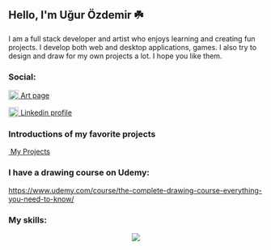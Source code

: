 ## Hello, I'm Uğur Özdemir ☘️

I am a full stack developer and artist who enjoys learning and creating fun projects. I develop both web and desktop applications, games. I also try to design and draw for my own projects a lot. I hope you like them.

### Social:
<p style="display: flex; align-items: center;">
  <a href="https://skillicons.dev">
    <img src="https://skillicons.dev/icons?i=instagram" width="20px" height="20px"/>
  </a>
  <a href="https://www.instagram.com/artmiora/">&nbsp;Art page</a>
</p>
<p style="display: flex; align-items: center;">
  <a href="https://skillicons.dev">
    <img src="https://skillicons.dev/icons?i=linkedin" width="20px" height="20px"/>
  </a>
  <a href="https://www.linkedin.com/in/uğur-özdemir-20b80b241">&nbsp;Linkedin profile</a>
</p>

### Introductions of my favorite projects

<a href="https://github.com/ugurozdemir97/myprojects">&nbsp;My Projects</a>

### I have a drawing course on Udemy:
https://www.udemy.com/course/the-complete-drawing-course-everything-you-need-to-know/

### My skills:
<p align="center">
  <a href="https://skillicons.dev">
    <img src="https://skillicons.dev/icons?i=py,js,ts,cpp,html,css,nodejs,mongodb,react,git,ps,ai" />
  </a>
</p>
